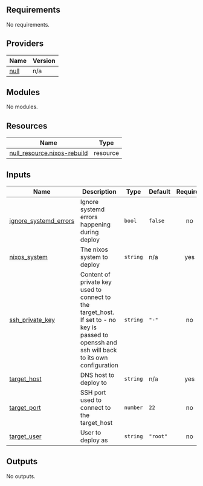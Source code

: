<!-- BEGIN_TF_DOCS -->

## Requirements

No requirements.

## Providers

| Name                                                | Version |
| --------------------------------------------------- | ------- |
| <a name="provider_null"></a> [null](#provider_null) | n/a     |

## Modules

No modules.

## Resources

| Name                                                                                                                 | Type     |
| -------------------------------------------------------------------------------------------------------------------- | -------- |
| [null_resource.nixos-rebuild](https://registry.terraform.io/providers/hashicorp/null/latest/docs/resources/resource) | resource |

## Inputs

| Name                                                                                               | Description                                                                                                                                    | Type     | Default  | Required |
| -------------------------------------------------------------------------------------------------- | ---------------------------------------------------------------------------------------------------------------------------------------------- | -------- | -------- | :------: |
| <a name="input_ignore_systemd_errors"></a> [ignore\_systemd\_errors](#input_ignore_systemd_errors) | Ignore systemd errors happening during deploy                                                                                                  | `bool`   | `false`  |    no    |
| <a name="input_nixos_system"></a> [nixos\_system](#input_nixos_system)                             | The nixos system to deploy                                                                                                                     | `string` | n/a      |   yes    |
| <a name="input_ssh_private_key"></a> [ssh\_private\_key](#input_ssh_private_key)                   | Content of private key used to connect to the target\_host. If set to - no key is passed to openssh and ssh will back to its own configuration | `string` | `"-"`    |    no    |
| <a name="input_target_host"></a> [target\_host](#input_target_host)                                | DNS host to deploy to                                                                                                                          | `string` | n/a      |   yes    |
| <a name="input_target_port"></a> [target\_port](#input_target_port)                                | SSH port used to connect to the target\_host                                                                                                   | `number` | `22`     |    no    |
| <a name="input_target_user"></a> [target\_user](#input_target_user)                                | User to deploy as                                                                                                                              | `string` | `"root"` |    no    |

## Outputs

No outputs.

<!-- END_TF_DOCS -->
